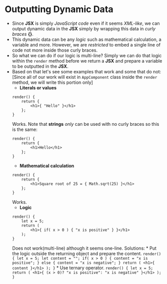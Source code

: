 # Outputting Dynamic Data
* Since **JSX** is simply *JavaScript code* even if it seems *XML-like*, we can output dynamic data in the **JSX** simply by wrapping this data in *curly braces* **{}**.
* This dynamic data can be any *logic* such as mathematical calculation, a variable and more. However, we are *restricted* to embed a single line of code not more inside those curly braces.
* So what we can do if our logic is multi-line? Simply we can do that logic within the ` render ` method before we return a **JSX** and prepare a variable to be outputted in the **JSX**.
* Based on that let's see some examples that work and some that do not: [Since all of our work will exist in ` AppComponent ` class inside the ` render ` method, we will write this portion only]
    * **Literals or values**
    ```
    render() {
        return {
            <h1>{ "Hello" }</h1>
        };
    }
    ```
    Works. Note that **strings** *only* can be used with no curly braces so this is the same:
    ```
    render() {
        return {
            <h1>Hello</h1>
        };
    }
    ```
    * **Mathematical calculation**
    ```
    render() {
        return {
            <h1>Square root of 25 = { Math.sqrt(25) }</h1>
        };
    }
    ```
    Works.
    * **Logic**
    ```
    render() {
        let x = 5;
        return (
            <h1>{ if( x > 0 ) { "x is positive" } }</h1>
        );
    }
    ```
    Does not work(multi-line) although it seems one-line. Solutions:
        * Put the logic outside the returning object and prepare the content.
        ```
        render() {
            let x = 5;
            let content = "";
            if( x > 0 ) {
                content = "x is positive";
            } else {
                content = "x is negative";
            }
            return (
                <h1>{ content }</h1>
            );
        }
        ```
        * Use ternary operator.
        ```
        render() {
            let x = 5;
            return (
                <h1>{ (x > 0)? "x is positive": "x is negative" }</h1>
            );
        }
        ```
